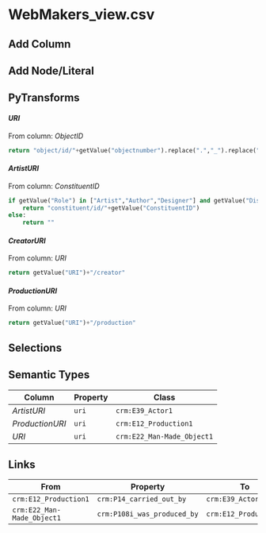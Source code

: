 # WebMakers_view.csv

## Add Column

## Add Node/Literal

## PyTransforms
#### _URI_
From column: _ObjectID_
``` python
return "object/id/"+getValue("objectnumber").replace(".","_").replace(",","_")
```

#### _ArtistURI_
From column: _ConstituentID_
``` python
if getValue("Role") in ["Artist","Author","Designer"] and getValue("DisplayName")!="Unidentified":
    return "constituent/id/"+getValue("ConstituentID")
else:
    return ""
```

#### _CreatorURI_
From column: _URI_
``` python
return getValue("URI")+"/creator"
```

#### _ProductionURI_
From column: _URI_
``` python
return getValue("URI")+"/production"
```


## Selections

## Semantic Types
| Column | Property | Class |
|  ----- | -------- | ----- |
| _ArtistURI_ | `uri` | `crm:E39_Actor1`|
| _ProductionURI_ | `uri` | `crm:E12_Production1`|
| _URI_ | `uri` | `crm:E22_Man-Made_Object1`|


## Links
| From | Property | To |
|  --- | -------- | ---|
| `crm:E12_Production1` | `crm:P14_carried_out_by` | `crm:E39_Actor1`|
| `crm:E22_Man-Made_Object1` | `crm:P108i_was_produced_by` | `crm:E12_Production1`|

